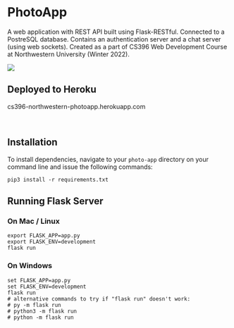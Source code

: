 # PhotoApp
A web application with REST API built using Flask-RESTful. Connected to a PostreSQL database. Contains an authentication server and a chat server (using web sockets). Created as a part of CS396 Web Development Course at Northwestern University (Winter 2022).

<img src="https://cs396-web-dev.github.io/winter2022/assets/images/homework/hw04/post-detail.gif" >

<br>

## Deployed to Heroku
cs396-northwestern-photoapp.herokuapp.com

<br>


## Installation
To install dependencies, navigate to your `photo-app` directory on your command line and issue the following commands:

```shell
pip3 install -r requirements.txt
```

## Running Flask Server

### On Mac / Linux
```shell
export FLASK_APP=app.py
export FLASK_ENV=development
flask run
```

### On Windows
```shell
set FLASK_APP=app.py
set FLASK_ENV=development
flask run
# alternative commands to try if "flask run" doesn't work:
# py -m flask run
# python3 -m flask run
# python -m flask run
```
